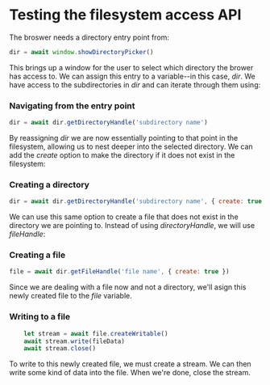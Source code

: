 # Testing the filesystem access API
The broswer needs a directory entry point from:
```javascript
dir = await window.showDirectoryPicker()
```
This brings up a window for the user to select which directory the brower has access to. We can assign this entry to a variable--in this case, *dir*. We have access to the subdirectories in *dir* and can iterate through them using:
### Navigating from the entry point
```javascript
dir = await dir.getDirectoryHandle('subdirectory name')
```
By reassigning *dir* we are now essentially pointing to that point in the filesystem, allowing us to nest deeper into the selected directory. We can add the *create* option to make the directory if it does not exist in the filesystem: 
### Creating a directory
```javascript
dir = await dir.getDirectoryHandle('subdirectory name', { create: true })
```
We can use this same option to create a file that does not exist in the directory we are pointing to. Instead of using *directoryHandle*, we will use *fileHandle*: 
### Creating a file
```javascript
file = await dir.getFileHandle('file name', { create: true })
```
Since we are dealing with a file now and not a directory, we'll asign this newly created file to the *file* variable. 
### Writing to a file
```javascript
    let stream = await file.createWritable()
    await stream.write(fileData)
    await stream.close() 
```
To write to this newly created file, we must create a stream. We can then write some kind of data into the file. When we're done, close the stream. 
